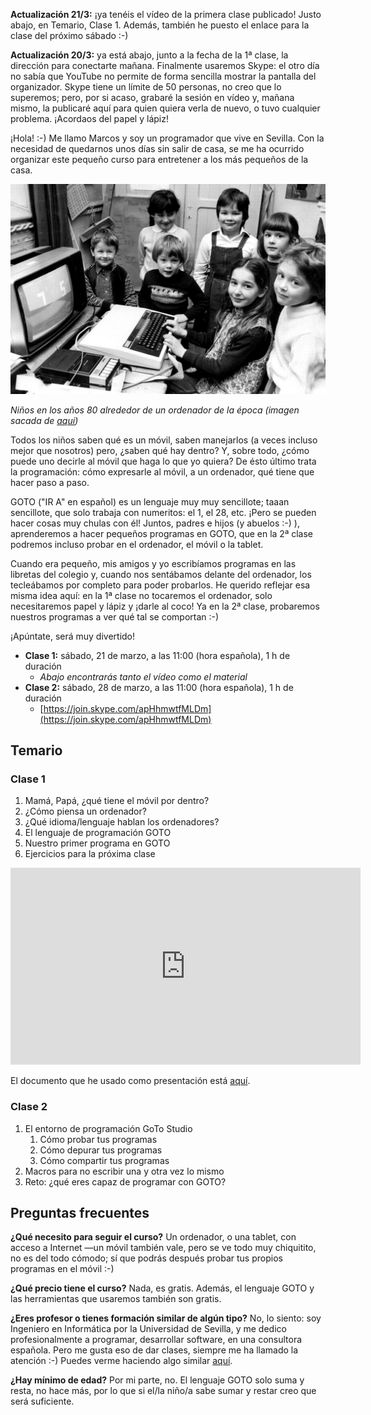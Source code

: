 **Actualización 21/3:** ¡ya tenéis el vídeo de la primera clase publicado! Justo abajo, en Temario, Clase 1. Además, también he puesto el enlace para la clase del próximo sábado :-)

**Actualización 20/3:** ya está abajo, junto a la fecha de la 1ª clase, la dirección para conectarte mañana. Finalmente usaremos Skype: el otro día no sabía que YouTube no permite de forma sencilla mostrar la pantalla del organizador. Skype tiene un límite de 50 personas, no creo que lo superemos; pero, por si acaso, grabaré la sesión en vídeo y, mañana mismo, la publicaré aquí para quien quiera verla de nuevo, o tuvo cualquier problema. ¡Acordaos del papel y lápiz!

¡Hola! :-) Me llamo Marcos y soy un programador que vive en Sevilla. Con la necesidad de quedarnos unos días sin salir de casa, se me ha ocurrido organizar este pequeño curso para entretener a los más pequeños de la casa.

![](items/images/HOW-BRITAIN-ADOPTED-THE-HOME-COMPUTER-OF-THE-1980s-1170x780.jpg)

*Niños en los años 80 alrededor de un ordenador de la época (imagen sacada de [aquí](https://thecodeshow.info/how-britain-adopted-the-home-computer-of-the-1980s/))*

Todos los niños saben qué es un móvil, saben manejarlos (a veces incluso mejor que nosotros) pero, ¿saben qué hay dentro? Y, sobre todo, ¿cómo puede uno decirle al móvil que haga lo que yo quiera? De ésto último trata la programación: cómo expresarle al móvil, a un ordenador, qué tiene que hacer paso a paso.

GOTO ("IR A" en español) es un lenguaje muy muy sencillote; taaan sencillote, que solo trabaja con numeritos: el 1, el 28, etc. ¡Pero se pueden hacer cosas muy chulas con él! Juntos, padres e hijos (y abuelos :-) ), aprenderemos a hacer pequeños programas en GOTO, que en la 2ª clase podremos incluso probar en el ordenador, el móvil o la tablet.

Cuando era pequeño, mis amigos y yo escribíamos programas en las libretas del colegio y, cuando nos sentábamos delante del ordenador, los tecleábamos por completo para poder probarlos. He querido reflejar esa misma idea aquí: en la 1ª clase no tocaremos el ordenador, solo necesitaremos papel y lápiz y ¡darle al coco! Ya en la 2ª clase, probaremos nuestros programas a ver qué tal se comportan :-)

¡Apúntate, será muy divertido!

- **Clase 1:** sábado, 21 de marzo, a las 11:00 (hora española), 1 h de duración
    - *Abajo encontrarás tanto el vídeo como el material*
- **Clase 2:** sábado, 28 de marzo, a las 11:00 (hora española), 1 h de duración
    - [https://join.skype.com/apHhmwtfMLDm](https://join.skype.com/apHhmwtfMLDm)

## Temario

### Clase 1

1. Mamá, Papá, ¿qué tiene el móvil por dentro?
2. ¿Cómo piensa un ordenador?
3. ¿Qué idioma/lenguaje hablan los ordenadores?
4. El lenguaje de programación GOTO
5. Nuestro primer programa en GOTO
6. Ejercicios para la próxima clase

<iframe width="560" height="315" src="https://www.youtube.com/embed/g1ToSnhQKJc" frameborder="0" allow="accelerometer; autoplay; encrypted-media; gyroscope; picture-in-picture" allowfullscreen></iframe>

El documento que he usado como presentación está [aquí](items/documents/IPN-Clase1.pdf).

### Clase 2

1. El entorno de programación GoTo Studio
    1. Cómo probar tus programas
    2. Cómo depurar tus programas
    3. Cómo compartir tus programas
2. Macros para no escribir una y otra vez lo mismo
3. Reto: ¿qué eres capaz de programar con GOTO?

## Preguntas frecuentes

**¿Qué necesito para seguir el curso?**
Un ordenador, o una tablet, con acceso a Internet —un móvil también vale, pero se ve todo muy chiquitito, no es del todo cómodo; sí que podrás después probar tus propios programas en el móvil :-)

**¿Qué precio tiene el curso?**
Nada, es gratis. Además, el lenguaje GOTO y las herramientas que usaremos también son gratis.

**¿Eres profesor o tienes formación similar de algún tipo?**
No, lo siento: soy Ingeniero en Informática por la Universidad de Sevilla, y me dedico profesionalmente a programar, desarrollar software, en una consultora española. Pero me gusta eso de dar clases, siempre me ha llamado la atención :-) Puedes verme haciendo algo similar [aquí](/?i=conferences).

**¿Hay mínimo de edad?**
Por mi parte, no. El lenguaje GOTO solo suma y resta, no hace más, por lo que si el/la niño/a sabe sumar y restar creo que será suficiente.
